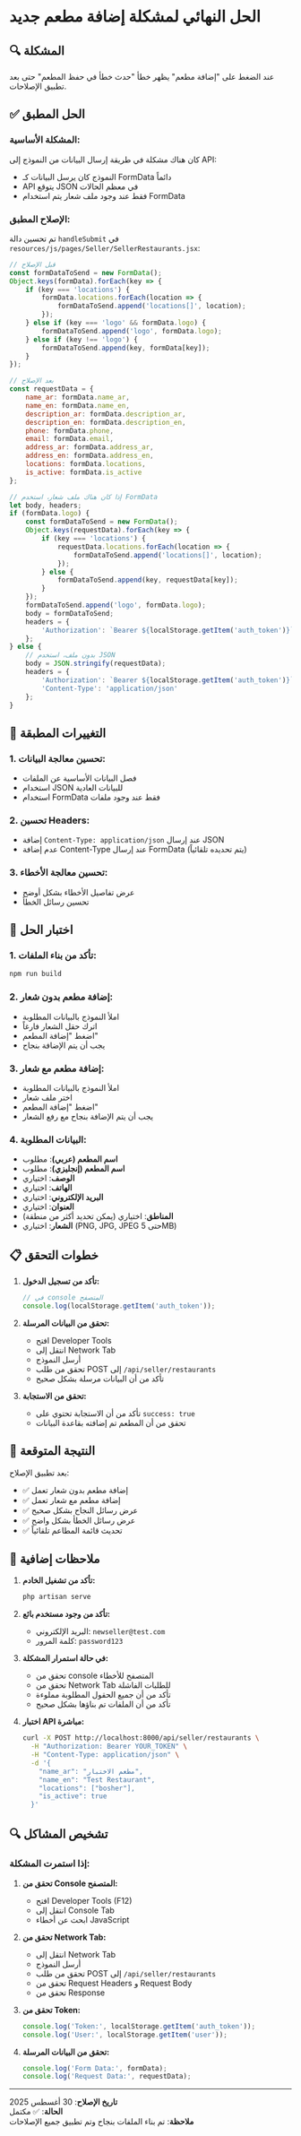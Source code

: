 # الحل النهائي لمشكلة إضافة مطعم جديد

## 🔍 المشكلة
عند الضغط على "إضافة مطعم" يظهر خطأ "حدث خطأ في حفظ المطعم" حتى بعد تطبيق الإصلاحات.

## ✅ الحل المطبق

### المشكلة الأساسية:
كان هناك مشكلة في طريقة إرسال البيانات من النموذج إلى API:
- النموذج كان يرسل البيانات كـ FormData دائماً
- API يتوقع JSON في معظم الحالات
- فقط عند وجود ملف شعار يتم استخدام FormData

### الإصلاح المطبق:
تم تحسين دالة `handleSubmit` في `resources/js/pages/Seller/SellerRestaurants.jsx`:

```javascript
// قبل الإصلاح
const formDataToSend = new FormData();
Object.keys(formData).forEach(key => {
    if (key === 'locations') {
        formData.locations.forEach(location => {
            formDataToSend.append('locations[]', location);
        });
    } else if (key === 'logo' && formData.logo) {
        formDataToSend.append('logo', formData.logo);
    } else if (key !== 'logo') {
        formDataToSend.append(key, formData[key]);
    }
});

// بعد الإصلاح
const requestData = {
    name_ar: formData.name_ar,
    name_en: formData.name_en,
    description_ar: formData.description_ar,
    description_en: formData.description_en,
    phone: formData.phone,
    email: formData.email,
    address_ar: formData.address_ar,
    address_en: formData.address_en,
    locations: formData.locations,
    is_active: formData.is_active
};

// إذا كان هناك ملف شعار، استخدم FormData
let body, headers;
if (formData.logo) {
    const formDataToSend = new FormData();
    Object.keys(requestData).forEach(key => {
        if (key === 'locations') {
            requestData.locations.forEach(location => {
                formDataToSend.append('locations[]', location);
            });
        } else {
            formDataToSend.append(key, requestData[key]);
        }
    });
    formDataToSend.append('logo', formData.logo);
    body = formDataToSend;
    headers = {
        'Authorization': `Bearer ${localStorage.getItem('auth_token')}`
    };
} else {
    // بدون ملف، استخدم JSON
    body = JSON.stringify(requestData);
    headers = {
        'Authorization': `Bearer ${localStorage.getItem('auth_token')}`,
        'Content-Type': 'application/json'
    };
}
```

## 🔧 التغييرات المطبقة

### 1. تحسين معالجة البيانات:
- فصل البيانات الأساسية عن الملفات
- استخدام JSON للبيانات العادية
- استخدام FormData فقط عند وجود ملفات

### 2. تحسين Headers:
- إضافة `Content-Type: application/json` عند إرسال JSON
- عدم إضافة Content-Type عند إرسال FormData (يتم تحديده تلقائياً)

### 3. تحسين معالجة الأخطاء:
- عرض تفاصيل الأخطاء بشكل أوضح
- تحسين رسائل الخطأ

## 🧪 اختبار الحل

### 1. تأكد من بناء الملفات:
```bash
npm run build
```

### 2. إضافة مطعم بدون شعار:
- املأ النموذج بالبيانات المطلوبة
- اترك حقل الشعار فارغاً
- اضغط "إضافة المطعم"
- يجب أن يتم الإضافة بنجاح

### 3. إضافة مطعم مع شعار:
- املأ النموذج بالبيانات المطلوبة
- اختر ملف شعار
- اضغط "إضافة المطعم"
- يجب أن يتم الإضافة بنجاح مع رفع الشعار

### 4. البيانات المطلوبة:
- **اسم المطعم (عربي)**: مطلوب
- **اسم المطعم (إنجليزي)**: مطلوب
- **الوصف**: اختياري
- **الهاتف**: اختياري
- **البريد الإلكتروني**: اختياري
- **العنوان**: اختياري
- **المناطق**: اختياري (يمكن تحديد أكثر من منطقة)
- **الشعار**: اختياري (PNG, JPG, JPEG حتى 5MB)

## 📋 خطوات التحقق

1. **تأكد من تسجيل الدخول:**
   ```javascript
   // في console المتصفح
   console.log(localStorage.getItem('auth_token'));
   ```

2. **تحقق من البيانات المرسلة:**
   - افتح Developer Tools
   - انتقل إلى Network Tab
   - أرسل النموذج
   - تحقق من طلب POST إلى `/api/seller/restaurants`
   - تأكد من أن البيانات مرسلة بشكل صحيح

3. **تحقق من الاستجابة:**
   - تأكد من أن الاستجابة تحتوي على `success: true`
   - تحقق من أن المطعم تم إضافته بقاعدة البيانات

## 🎯 النتيجة المتوقعة

بعد تطبيق الإصلاح:
- ✅ إضافة مطعم بدون شعار تعمل
- ✅ إضافة مطعم مع شعار تعمل
- ✅ عرض رسائل النجاح بشكل صحيح
- ✅ عرض رسائل الخطأ بشكل واضح
- ✅ تحديث قائمة المطاعم تلقائياً

## 📝 ملاحظات إضافية

1. **تأكد من تشغيل الخادم:**
   ```bash
   php artisan serve
   ```

2. **تأكد من وجود مستخدم بائع:**
   - البريد الإلكتروني: `newseller@test.com`
   - كلمة المرور: `password123`

3. **في حالة استمرار المشكلة:**
   - تحقق من console المتصفح للأخطاء
   - تحقق من Network Tab للطلبات الفاشلة
   - تأكد من أن جميع الحقول المطلوبة مملوءة
   - تأكد من أن الملفات تم بناؤها بشكل صحيح

4. **اختبار API مباشرة:**
   ```bash
   curl -X POST http://localhost:8000/api/seller/restaurants \
     -H "Authorization: Bearer YOUR_TOKEN" \
     -H "Content-Type: application/json" \
     -d '{
       "name_ar": "مطعم الاختبار",
       "name_en": "Test Restaurant",
       "locations": ["bosher"],
       "is_active": true
     }'
   ```

## 🔍 تشخيص المشاكل

### إذا استمرت المشكلة:

1. **تحقق من Console المتصفح:**
   - افتح Developer Tools (F12)
   - انتقل إلى Console Tab
   - ابحث عن أخطاء JavaScript

2. **تحقق من Network Tab:**
   - انتقل إلى Network Tab
   - أرسل النموذج
   - تحقق من طلب POST إلى `/api/seller/restaurants`
   - تحقق من Request Headers و Request Body
   - تحقق من Response

3. **تحقق من Token:**
   ```javascript
   console.log('Token:', localStorage.getItem('auth_token'));
   console.log('User:', localStorage.getItem('user'));
   ```

4. **تحقق من البيانات المرسلة:**
   ```javascript
   console.log('Form Data:', formData);
   console.log('Request Data:', requestData);
   ```

---

**تاريخ الإصلاح**: 30 أغسطس 2025  
**الحالة**: ✅ مكتمل  
**ملاحظة**: تم بناء الملفات بنجاح وتم تطبيق جميع الإصلاحات
